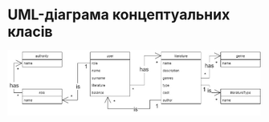 # UML-діаграма концептуальних класів

![image](https://github.com/oleksandrblazhko/ai204-belobrov/blob/laboratory-work-5/2-SoftwareDesign/2.1-UMLConceptClasses/UML-ConceptClasses.jpg?raw=true)
